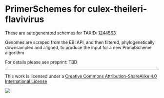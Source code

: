# PrimerSchemes for culex-theileri-flavivirus

These are autogenerated schemes for TAXID: [1244563](https://www.ncbi.nlm.nih.gov/Taxonomy/Browser/wwwtax.cgi?mode=Info&id=1244563&lvl=3&lin=f&keep=1&srchmode=1&unlock)

Genomes are scraped from the EBI API, and then filtered, phylogenetically downsampled and aligned, to produce the input for a new PrimalScheme algorithm

For details please see preprint: TBD

------------------------------------------------------------------------

This work is licensed under a [Creative Commons Attribution-ShareAlike 4.0 International License](http://creativecommons.org/licenses/by-sa/4.0/) 

![](https://i.creativecommons.org/l/by-sa/4.0/88x31.png)